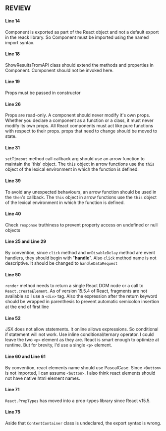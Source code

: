 ## REVIEW

#### Line 14

Component is exported as part of the React object and not a default export in the reack library.
So Component must be imported using the named import syntax.

#### Line 18

ShowResultsFromAPI class should extend the methods and properties in Component. Component should not be invoked here.

#### Line 19

Props must be passed in constructor

#### Line 26

Props are read-only. A component should never modify it's own props. Whether you declare a component as a function or a class, it must never modify its own props.
All React components must act like pure functions with respect to their props. props that need to change should be moved to state.

#### Line 31

`setTimeout` method call callback arg should use an arrow function to maintain the 'this' object.
The `this` object in arrow functions use the `this` object of the lexical environment in which the function is defined.

#### Line 39

To avoid any unexpected behaviours, an arrow function should be used in the `then`'s callback.
The `this` object in arrow functions use the `this` object of the lexical environment in which the function is defined.

#### Line 40

Check `response` truthiness to prevent property access on undefined or null objects

#### Line 25 and Line 29

By convention, since `click` method and `onDisableDelay` method are event handlers, they should begin with "**handle**". Also `click` method name is not descriptive. It should be changed to `handleDataRequest`

#### Line 50

`render` method needs to return a single React DOM node or a call to `React.createElement`. As of version 15.5.4 of React, fragments are not available so I use a `<div>` tag.
Also the expression after the return keyword should be wrapped in parenthesis to prevent automatic semicolon insertion at the end of first line

#### Line 52

JSX does not allow statements. It online allows expressions. So conditional if statement will not work. Use inline conditional/ternary operator. I could leave the two `<p>` element as they are. React is smart enough to optimize at runtime. But for brevity, I'd use a single `<p>` element.

#### Line 60 and Line 61

By convention, react elements name should use PascalCase. Since `<Button>` is not imported, I can assume `<button>`. I also think react elements should not have native html element names.

#### Line 71

`React.PropTypes` has moved into a prop-types library since React v15.5.

#### Line 75

Aside that `ContentContainer` class is undeclared, the export syntax is wrong.
